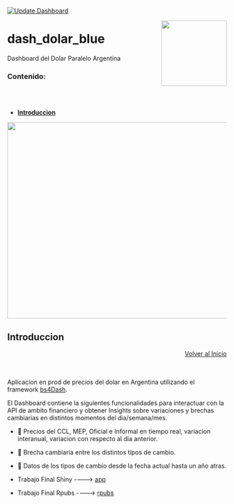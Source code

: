 [![Update Dashboard](https://github.com/MGaloto/dash_dolar_blue/actions/workflows/deploy_dash.yml/badge.svg)](https://github.com/MGaloto/dash_dolar_blue/actions/workflows/deploy_dash.yml)

<p>
<a href="https://rinterface.github.io/bs4Dash/" rel="nofollow"><img src="https://camo.githubusercontent.com/0c50278e279e08384b5a14b75112e4d65484105a9028e3ebe7c5192f438570a7/68747470733a2f2f72696e746572666163652e636f6d2f696e73742f696d616765732f627334446173682e737667" align="right" width="150" style="max-width: 100%;"></a>
</p>


# dash_dolar_blue
Dashboard del Dolar Paralelo Argentina


### Contenido:
<br>
</br>

- [**Introduccion**](https://github.com/MGaloto/dash_dolar_blue#introduccion)


<p align="center">
  <img width="650" height="450" src="images/gif.gif">
</p>


## Introduccion


<div style="text-align: right" class="toc-box">
 <a href="#top">Volver al Inicio</a>
</div>

<br>
</br>

Aplicacion en prod de precios del dolar en Argentina utilizando el framework [bs4Dash](https://rinterface.github.io/bs4Dash/). 

El Dashboard contiene la siguientes funcionalidades para interactuar con la API de ambito financiero y obtener Insights sobre variaciones y brechas cambiarias en distintos momentos del dia/semana/mes.


* :large_blue_circle: Precios del CCL, MEP, Oficial e Informal en tiempo real, variacion interanual, variacion con respecto al dia anterior.
* :large_blue_circle: Brecha cambiaria entre los distintos tipos de cambio.
* :large_blue_circle: Datos de los tipos de cambio desde la fecha actual hasta un año atras.


* Trabajo Final Shiny ----> [app](https://maxi-galo.shinyapps.io/dolartrends/)
* Trabajo Final Rpubs ----> [rpubs](https://rpubs.com/MGaloto/dolarparalelo)
